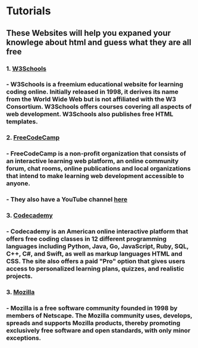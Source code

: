 # Tutorials

## These Websites will help you expaned your knowlege about html and guess what they are all free

###  1. [W3Schools](https://www.w3schools.com/html/default.asp "W3Schools.com")
###     - W3Schools is a freemium educational website for learning coding online. Initially released in 1998, it derives its name from the World Wide Web             but is not affiliated with the W3 Consortium. W3Schools offers courses covering all aspects of web development. W3Schools also publishes free               HTML templates.
###  2. [FreeCodeCamp](https://www.freecodecamp.org/learn/responsive-web-design/basic-html-and-html5/ "FreeCodeCamp.com")
###     - FreeCodeCamp is a non-profit organization that consists of an interactive learning web platform, an online community forum, chat rooms, online             publications and local organizations that intend to make learning web development accessible to anyone.
###     - They also have a YouTube channel [here](https://www.youtube.com/c/Freecodecamp)
###  3. [Codecademy](https://www.codecademy.com/learn/learn-html "Codecademy.com")
###     - Codecademy is an American online interactive platform that offers free coding classes in 12 different programming languages including Python,               Java, Go, JavaScript, Ruby, SQL, C++, C#, and Swift, as well as markup languages HTML and CSS. The site also offers a paid "Pro" option that               gives users access to personalized learning plans, quizzes, and realistic projects.
###  3. [Mozilla](https://developer.mozilla.org/en-US/docs/Web/HTML "Mozilla.org")
###     - Mozilla is a free software community founded in 1998 by members of Netscape. The Mozilla community uses, develops, spreads and supports Mozilla             products, thereby promoting exclusively free software and open standards, with only minor exceptions.
